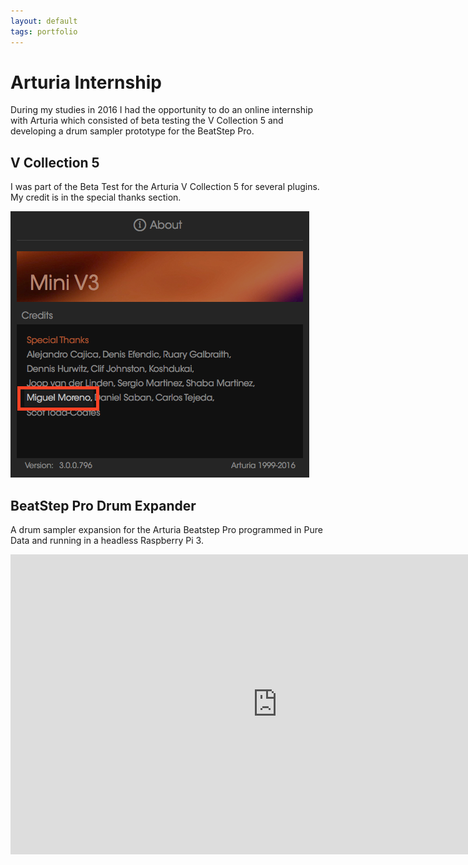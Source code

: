 ```yaml
---
layout: default
tags: portfolio
---
```

# Arturia Internship

<!--more-->
During my studies in 2016 I had the opportunity to do an online internship   with Arturia which consisted of beta testing the V Collection 5 and developing a drum sampler prototype for the BeatStep Pro.
<!--more-->

## V Collection 5

I was part of the Beta Test for the Arturia V Collection 5 for several plugins. My credit is in the special thanks section.

![Credit](/assets/images/2019-08-05-arturia-credit.png)

## BeatStep Pro Drum Expander

A drum sampler expansion for the Arturia Beatstep Pro programmed in Pure Data and running in a headless Raspberry Pi 3.

<p><div class="video-container"><iframe width="853" height="480" src="https://www.youtube.com/embed/99LynWQqk5w" frameborder="0" allowfullscreen></iframe></div></p>
